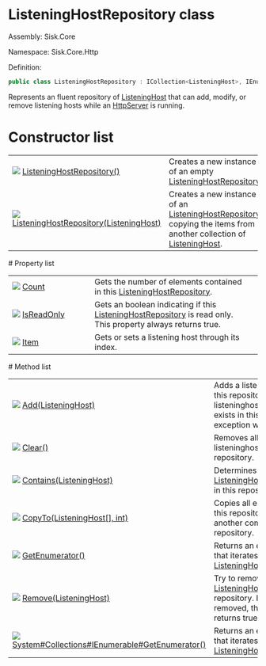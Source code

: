 <!--

Copyrights 2023 Sisk Framework - CypherPotato
Published under MIT license

!!! DO NOT EDIT THIS FILE !!!
This file was generated by a tool in the Sisk package. To edit the information in this documentation,
edit the XML documentation present in the Sisk source code.

-->

# ListeningHostRepository class
Assembly: Sisk.Core

Namespace: Sisk.Core.Http

Definition:

```cs
public class ListeningHostRepository : ICollection<ListeningHost>, IEnumerable<ListeningHost>
```

Represents an fluent repository of <a href="/read?q=/contents/spec/Sisk.Core.Http.ListeningHost.md">ListeningHost</a> that can add, modify, or remove listening hosts while an <a href="/read?q=/contents/spec/Sisk.Core.Http.HttpServer.md">HttpServer</a> is running.

# Constructor list
<table>
    <tbody>
<tr>
    <td width="33%">
        <img class="icon" src="/assets/img/icons/constructor.svg">
        <a href="/read?q=/contents/spec/Sisk.Core.Http.ListeningHostRepository.ListeningHostRepository().md">
            ListeningHostRepository()
        </a>
    </td>
    <td>
        Creates a new instance of an empty <a href="/read?q=/contents/spec/Sisk.Core.Http.ListeningHostRepository.md">ListeningHostRepository</a>.
    <td>
</tr>
<tr>
    <td width="33%">
        <img class="icon" src="/assets/img/icons/constructor.svg">
        <a href="/read?q=/contents/spec/Sisk.Core.Http.ListeningHostRepository.ListeningHostRepository(ListeningHost).md">
            ListeningHostRepository(ListeningHost)
        </a>
    </td>
    <td>
        Creates a new instance of an <a href="/read?q=/contents/spec/Sisk.Core.Http.ListeningHostRepository.md">ListeningHostRepository</a> copying the items from another collection of <a href="/read?q=/contents/spec/Sisk.Core.Http.ListeningHost.md">ListeningHost</a>.
    <td>
</tr>
    </tbody>
</table>
# Property list
<table>
    <tbody>
<tr>
    <td width="33%">
        <img class="icon" src="/assets/img/icons/property.svg">
        <a href="/read?q=/contents/spec/Sisk.Core.Http.ListeningHostRepository.Count.md">
            Count
        </a>
    </td>
    <td>
        Gets the number of elements contained in this <a href="/read?q=/contents/spec/Sisk.Core.Http.ListeningHostRepository.md">ListeningHostRepository</a>.
    <td>
</tr>
<tr>
    <td width="33%">
        <img class="icon" src="/assets/img/icons/property.svg">
        <a href="/read?q=/contents/spec/Sisk.Core.Http.ListeningHostRepository.IsReadOnly.md">
            IsReadOnly
        </a>
    </td>
    <td>
        Gets an boolean indicating if this <a href="/read?q=/contents/spec/Sisk.Core.Http.ListeningHostRepository.md">ListeningHostRepository</a> is read only. This property always returns <c>true</c>.
    <td>
</tr>
<tr>
    <td width="33%">
        <img class="icon" src="/assets/img/icons/property.svg">
        <a href="/read?q=/contents/spec/Sisk.Core.Http.ListeningHostRepository.Item.md">
            Item
        </a>
    </td>
    <td>
        Gets or sets a listening host through its index.
    <td>
</tr>
    </tbody>
</table>
# Method list
<table>
    <tbody>
<tr>
    <td width="33%">
        <img class="icon" src="/assets/img/icons/method.svg">
        <a href="/read?q=/contents/spec/Sisk.Core.Http.ListeningHostRepository.Add(ListeningHost).md">
            Add(ListeningHost)
        </a>
    </td>
    <td>
        Adds a listeninghost to this repository. If this listeninghost already exists in this class, an exception will be thrown.
    <td>
</tr>
<tr>
    <td width="33%">
        <img class="icon" src="/assets/img/icons/method.svg">
        <a href="/read?q=/contents/spec/Sisk.Core.Http.ListeningHostRepository.Clear().md">
            Clear()
        </a>
    </td>
    <td>
        Removes all listeninghosts from this repository.
    <td>
</tr>
<tr>
    <td width="33%">
        <img class="icon" src="/assets/img/icons/method.svg">
        <a href="/read?q=/contents/spec/Sisk.Core.Http.ListeningHostRepository.Contains(ListeningHost).md">
            Contains(ListeningHost)
        </a>
    </td>
    <td>
        Determines if an <a href="/read?q=/contents/spec/Sisk.Core.Http.ListeningHost.md">ListeningHost</a> is present in this repository.
    <td>
</tr>
<tr>
    <td width="33%">
        <img class="icon" src="/assets/img/icons/method.svg">
        <a href="/read?q=/contents/spec/Sisk.Core.Http.ListeningHostRepository.CopyTo(ListeningHost-int).md">
            CopyTo(ListeningHost[], int)
        </a>
    </td>
    <td>
        Copies all elements from this repository to another compatible repository.
    <td>
</tr>
<tr>
    <td width="33%">
        <img class="icon" src="/assets/img/icons/method.svg">
        <a href="/read?q=/contents/spec/Sisk.Core.Http.ListeningHostRepository.GetEnumerator().md">
            GetEnumerator()
        </a>
    </td>
    <td>
        Returns an enumerator that iterates through this <a href="/read?q=/contents/spec/Sisk.Core.Http.ListeningHostRepository.md">ListeningHostRepository</a>.
    <td>
</tr>
<tr>
    <td width="33%">
        <img class="icon" src="/assets/img/icons/method.svg">
        <a href="/read?q=/contents/spec/Sisk.Core.Http.ListeningHostRepository.Remove(ListeningHost).md">
            Remove(ListeningHost)
        </a>
    </td>
    <td>
        Try to remove a <a href="/read?q=/contents/spec/Sisk.Core.Http.ListeningHost.md">ListeningHost</a> from this repository. If the item is removed, this methods returns <c>true</c>.
    <td>
</tr>
<tr>
    <td width="33%">
        <img class="icon" src="/assets/img/icons/method.svg">
        <a href="/read?q=/contents/spec/Sisk.Core.Http.ListeningHostRepository.System#Collections#IEnumerable#GetEnumerator().md">
            System#Collections#IEnumerable#GetEnumerator()
        </a>
    </td>
    <td>
        Returns an enumerator that iterates through this <a href="/read?q=/contents/spec/Sisk.Core.Http.ListeningHostRepository.md">ListeningHostRepository</a>.
    <td>
</tr>
    </tbody>
</table>
